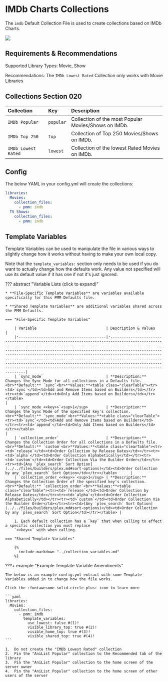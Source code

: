 # IMDb Charts Collections

The `imdb` Default Collection File is used to create collections based on IMDb Charts.

![](../images/imdb.png)

## Requirements & Recommendations

Supported Library Types: Movie, Show

Recommendations: The `IMDb Lowest Rated` Collection only works with Movie Libraries

## Collections Section 020

| Collection          | Key       | Description                                          |
|:--------------------|:----------|:-----------------------------------------------------|
| `IMDb Popular`      | `popular` | Collection of the most Popular Movies/Shows on IMDb. |
| `IMDb Top 250`      | `top`     | Collection of Top 250 Movies/Shows on IMDb.          |
| `IMDb Lowest Rated` | `lowest`  | Collection of the lowest Rated Movies on IMDb.       |

## Config

The below YAML in your config.yml will create the collections:

```yaml
libraries:
  Movies:
    collection_files:
      - pmm: imdb
  TV Shows:
    collection_files:
      - pmm: imdb
```

## Template Variables

Template Variables can be used to manipulate the file in various ways to slightly change how it works without having to 
make your own local copy.

Note that the `template_variables:` section only needs to be used if you do want to actually change how the defaults 
work. Any value not specified will use its default value if it has one if not it's just ignored.

??? abstract "Variable Lists (click to expand)"

    * **File-Specific Template Variables** are variables available specifically for this PMM Defaults file.

    * **Shared Template Variables** are additional variables shared across the PMM Defaults.

    === "File-Specific Template Variables"

        | Variable                               | Description & Values                                                                                                                                                                                                                                                                                                                                                                                                                                                                                                                      |
        |:---------------------------------------|:------------------------------------------------------------------------------------------------------------------------------------------------------------------------------------------------------------------------------------------------------------------------------------------------------------------------------------------------------------------------------------------------------------------------------------------------------------------------------------------------------------------------------------------|
        | `sync_mode`                            | **Description:** Changes the Sync Mode for all collections in a Defaults file.<br>**Default:** `sync`<br>**Values:**<table class="clearTable"><tr><td>`sync`</td><td>Add and Remove Items based on Builders</td></tr><tr><td>`append`</td><td>Only Add Items based on Builders</td></tr></table>                                                                                                                                                                                                                                          |
        | `sync_mode_<<key>>`<sup>1</sup>        | **Description:** Changes the Sync Mode of the specified key's collection.<br>**Default:** `sync_mode`<br>**Values:**<table class="clearTable"><tr><td>`sync`</td><td>Add and Remove Items based on Builders</td></tr><tr><td>`append`</td><td>Only Add Items based on Builders</td></tr></table>                                                                                                                                                                                                                                          |
        | `collection_order`                     | **Description:** Changes the Collection Order for all collections in a Defaults file.<br>**Default:** `custom`<br>**Values:**<table class="clearTable"><tr><td>`release`</td><td>Order Collection by Release Dates</td></tr><tr><td>`alpha`</td><td>Order Collection Alphabetically</td></tr><tr><td>`custom`</td><td>Order Collection Via the Builder Order</td></tr><tr><td>[Any `plex_search` Sort Option](../../files/builders/plex.md#sort-options)</td><td>Order Collection by any `plex_search` Sort Option</td></tr></table>      |
        | `collection_order_<<key>>`<sup>1</sup> | **Description:** Changes the Collection Order of the specified key's collection.<br>**Default:** `collection_order`<br>**Values:**<table class="clearTable"><tr><td>`release`</td><td>Order Collection by Release Dates</td></tr><tr><td>`alpha`</td><td>Order Collection Alphabetically</td></tr><tr><td>`custom`</td><td>Order Collection Via the Builder Order</td></tr><tr><td>[Any `plex_search` Sort Option](../../files/builders/plex.md#sort-options)</td><td>Order Collection by any `plex_search` Sort Option</td></tr></table> |

        1. Each default collection has a `key` that when calling to effect a specific collection you must replace 
        `<<key>>` with when calling.

    === "Shared Template Variables"

        {%
          include-markdown "../collection_variables.md"
        %}
    
???+ example "Example Template Variable Amendments"

    The below is an example config.yml extract with some Template Variables added in to change how the file works.

    Click the :fontawesome-solid-circle-plus: icon to learn more
    
    ```yaml
    libraries:
      Movies:
        collection_files:
          - pmm: imdb
            template_variables:
              use_lowest: false #(1)!
              visible_library_top: true #(2)!
              visible_home_top: true #(3)!
              visible_shared_top: true #(4)!
    ```

    1.  Do not create the "IMDb Lowest Rated" collection
    2.  Pin the "AniList Popular" collection to the Recommended tab of the library
    3.  Pin the "AniList Popular" collection to the home screen of the server owner
    4.  Pin the "AniList Popular" collection to the home screen of other users of the server
